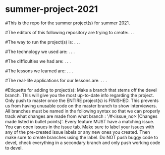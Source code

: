 # summer-project-2021

#This is the repo for the summer project(s) for summer 2021.

#The editors of this following repository are trying to create:. . .

#The way to run the project(s) is: . . .

#The technology we used are: . . . 

#The difficulties we had are: . . . 

#The lessons we learned are: . . .

#The real-life applications for our lessons are: . . .

#Etiquette for adding to project(s): Make a branch that stems off the devel branch. This will give you the most up-to-date info regarding the project. 
                                     Only push to master once the ENTIRE project(s) is FINISHED. This prevents us from having unusable code on the master branch to show interviewers.
                                     All branches must be named in the following syntax so that we can properly track what changes are made from what branch : '<Issue-label>/#<issue_no>:[Changes made listed in bullet points]'.
                                     Every feature MUST have a matching issue. You can open issues in the issue tab. Make sure to label your issues with any of the pre-created issue labels or any new ones you created. Then make sure to create branches using the label.
                                     Do NOT push buggy code to devel, check everything in a secondary branch and only push working code to devel. 
                                     
  
